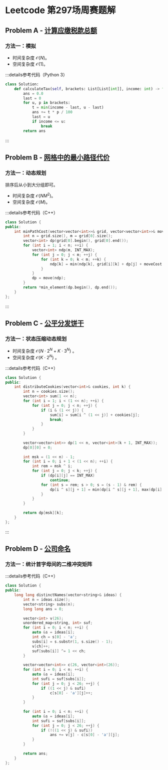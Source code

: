 # Leetcode 第297场周赛题解

## Problem A - [计算应缴税款总额](https://leetcode.cn/problems/calculate-amount-paid-in-taxes/)

### 方法一：模拟

- 时间复杂度 $\mathcal{O}(N)$。
- 空间复杂度 $\mathcal{O}(1)$。

:::details参考代码（Python 3）

```python
class Solution:
    def calculateTax(self, brackets: List[List[int]], income: int) -> float:
        ans = 0.0
        last = 0
        for u, p in brackets:
            t = min(income - last, u - last)
            ans += t * p / 100
            last = u
            if income <= u:
                break
        return ans
```

:::

## Problem B - [网格中的最小路径代价](https://leetcode.cn/problems/minimum-path-cost-in-a-grid/)

### 方法一：动态规划

排序后从小到大分组即可。

- 时间复杂度 $\mathcal{O}(NM^2)$。
- 空间复杂度 $\mathcal{O}(M)$。

:::details参考代码（C++）

```cpp
class Solution {
public:
    int minPathCost(vector<vector<int>>& grid, vector<vector<int>>& moveCost) {
        int n = grid.size(), m = grid[0].size();
        vector<int> dp(grid[0].begin(), grid[0].end());
        for (int i = 1; i < n; ++i) {
            vector<int> ndp(m, INT_MAX);
            for (int j = 0; j < m; ++j) {
                for (int k = 0; k < m; ++k) {
                    ndp[k] = min(ndp[k], grid[i][k] + dp[j] + moveCost[grid[i - 1][j]][k]);
                }
            }
            dp = move(ndp);
        }
        return *min_element(dp.begin(), dp.end());
    }
};
```

:::

## Problem C - [公平分发饼干](https://leetcode.cn/problems/fair-distribution-of-cookies/)

### 方法一：状态压缩动态规划

- 时间复杂度 $\mathcal{O}(N\cdot2^N+K\cdot3^N)$ 。
- 空间复杂度 $\mathcal{O}(K\cdot2^N)$ 。

:::details参考代码（C++）

```cpp
class Solution {
public:
    int distributeCookies(vector<int>& cookies, int k) {
        int n = cookies.size();
        vector<int> sum(1 << n);
        for (int i = 1; i < (1 << n); ++i) {
            for (int j = 0; j < n; ++j) {
                if (i & (1 << j)) {
                    sum[i] = sum[i ^ (1 << j)] + cookies[j];
                    break;
                }
            }
        }
        
        vector<vector<int>> dp(1 << n, vector<int>(k + 1, INT_MAX));
        dp[0][0] = 0;
        
        int msk = (1 << n) - 1;
        for (int i = 0; i + 1 < (1 << n); ++i) {
            int rem = msk ^ i;
            for (int j = 0; j < k; ++j) {
                if (dp[i][j] == INT_MAX)
                    continue;
                for (int s = rem; s > 0; s = (s - 1) & rem) {
                    dp[i ^ s][j + 1] = min(dp[i ^ s][j + 1], max(dp[i][j], sum[s]));
                }
            }
        }
        
        return dp[msk][k];
    }
};
```

:::

## Problem D - [公司命名](https://leetcode.cn/problems/naming-a-company/)

### 方法一：统计首字母间的二维冲突矩阵

:::details参考代码（C++）

```cpp
class Solution {
public:
    long long distinctNames(vector<string>& ideas) {
        int n = ideas.size();
        vector<string> subs(n);
        long long ans = 0;
        
        vector<int> v(26);
        unordered_map<string, int> suf;
        for (int i = 0; i < n; ++i) {
            auto &s = ideas[i];
            int ch = s[0] - 'a';
            subs[i] = s.substr(1, s.size() - 1);
            v[ch]++;
            suf[subs[i]] ^= 1 << ch;
        }
        
        vector<vector<int>> c(26, vector<int>(26));
        for (int i = 0; i < n; ++i) {
            auto &s = ideas[i];
            int sufi = suf[subs[i]];
            for (int j = 0; j < 26; ++j) {
                if ((1 << j) & sufi)
                    c[s[0] - 'a'][j]++;
            }
        }
        
        for (int i = 0; i < n; ++i) {
            auto &s = ideas[i];
            int sufi = suf[subs[i]];
            for (int j = 0; j < 26; ++j) {
                if (!((1 << j) & sufi))
                    ans += v[j] - c[s[0] - 'a'][j];
            }
        }
        
        return ans;
    }
};
```
